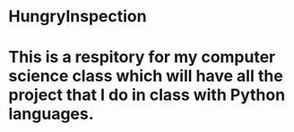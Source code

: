 # HungryInspection
# This is a respitory for my computer science class which will have all the project that I do in class with Python languages. 
